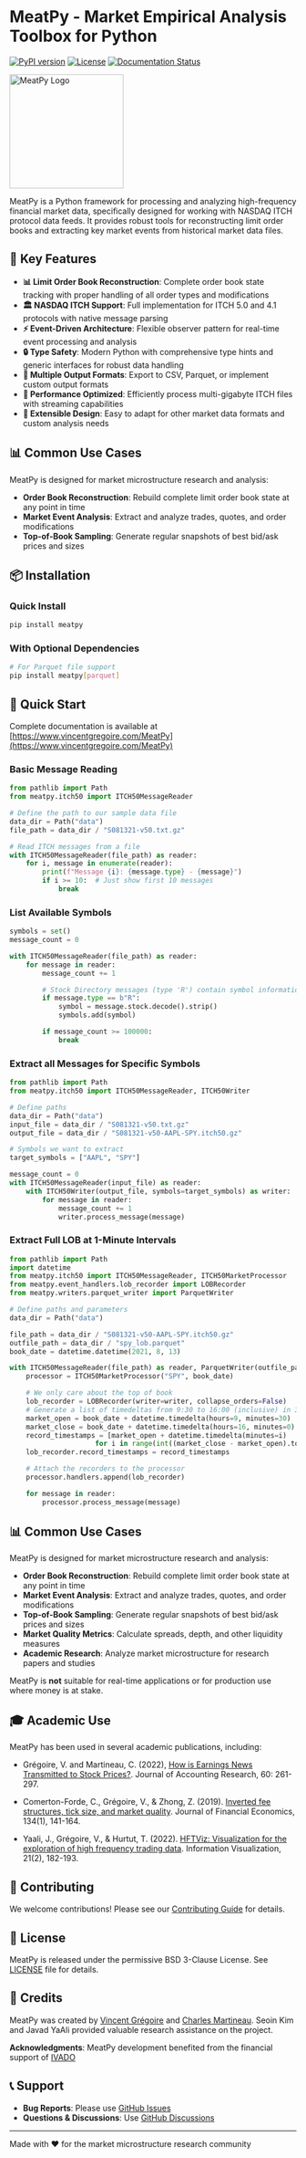 # MeatPy - Market Empirical Analysis Toolbox for Python


[![PyPI version](https://badge.fury.io/py/meatpy.svg)](https://badge.fury.io/py/meatpy)
[![License](https://img.shields.io/pypi/l/meatpy.svg)](https://github.com/vgreg/MeatPy/blob/main/LICENSE)
[![Documentation Status](https://img.shields.io/badge/docs-online-brightgreen.svg)](https://www.vincentgregoire.com/MeatPy)

<img src="docs/images/meatpy.svg" width="200" alt="MeatPy Logo"/>

MeatPy is a Python framework for processing and analyzing high-frequency financial market data, specifically designed for working with NASDAQ ITCH protocol data feeds. It provides robust tools for reconstructing limit order books and extracting key market events from historical market data files.

## 🎯 Key Features

- **📊 Limit Order Book Reconstruction**: Complete order book state tracking with proper handling of all order types and modifications
- **🏛️ NASDAQ ITCH Support**: Full implementation for ITCH 5.0 and 4.1 protocols with native message parsing
- **⚡ Event-Driven Architecture**: Flexible observer pattern for real-time event processing and analysis
- **🔒 Type Safety**: Modern Python with comprehensive type hints and generic interfaces for robust data handling
- **📁 Multiple Output Formats**: Export to CSV, Parquet, or implement custom output formats
- **🚀 Performance Optimized**: Efficiently process multi-gigabyte ITCH files with streaming capabilities
- **🔧 Extensible Design**: Easy to adapt for other market data formats and custom analysis needs

## 📊 Common Use Cases

MeatPy is designed for market microstructure research and analysis:

- **Order Book Reconstruction**: Rebuild complete limit order book state at any point in time
- **Market Event Analysis**: Extract and analyze trades, quotes, and order modifications
- **Top-of-Book Sampling**: Generate regular snapshots of best bid/ask prices and sizes

## 📦 Installation

### Quick Install

```bash
pip install meatpy
```

### With Optional Dependencies

```bash
# For Parquet file support
pip install meatpy[parquet]
```


## 🚀 Quick Start

Complete documentation is available at [https://www.vincentgregoire.com/MeatPy](https://www.vincentgregoire.com/MeatPy)


### Basic Message Reading

```python
from pathlib import Path
from meatpy.itch50 import ITCH50MessageReader

# Define the path to our sample data file
data_dir = Path("data")
file_path = data_dir / "S081321-v50.txt.gz"

# Read ITCH messages from a file
with ITCH50MessageReader(file_path) as reader:
    for i, message in enumerate(reader):
        print(f"Message {i}: {message.type} - {message}")
        if i >= 10:  # Just show first 10 messages
            break
```

### List Available Symbols

```python
symbols = set()
message_count = 0

with ITCH50MessageReader(file_path) as reader:
    for message in reader:
        message_count += 1

        # Stock Directory messages (type 'R') contain symbol information
        if message.type == b"R":
            symbol = message.stock.decode().strip()
            symbols.add(symbol)

        if message_count >= 100000:
            break
```

### Extract all Messages for Specific Symbols

```python
from pathlib import Path
from meatpy.itch50 import ITCH50MessageReader, ITCH50Writer

# Define paths
data_dir = Path("data")
input_file = data_dir / "S081321-v50.txt.gz"
output_file = data_dir / "S081321-v50-AAPL-SPY.itch50.gz"

# Symbols we want to extract
target_symbols = ["AAPL", "SPY"]

message_count = 0
with ITCH50MessageReader(input_file) as reader:
    with ITCH50Writer(output_file, symbols=target_symbols) as writer:
        for message in reader:
            message_count += 1
            writer.process_message(message)
```


### Extract Full LOB at 1-Minute Intervals

```python
from pathlib import Path
import datetime
from meatpy.itch50 import ITCH50MessageReader, ITCH50MarketProcessor
from meatpy.event_handlers.lob_recorder import LOBRecorder
from meatpy.writers.parquet_writer import ParquetWriter

# Define paths and parameters
data_dir = Path("data")

file_path = data_dir / "S081321-v50-AAPL-SPY.itch50.gz"
outfile_path = data_dir / "spy_lob.parquet"
book_date = datetime.datetime(2021, 8, 13)

with ITCH50MessageReader(file_path) as reader, ParquetWriter(outfile_path) as writer:
    processor = ITCH50MarketProcessor("SPY", book_date)

    # We only care about the top of book
    lob_recorder = LOBRecorder(writer=writer, collapse_orders=False)
    # Generate a list of timedeltas from 9:30 to 16:00 (inclusive) in 30-minute increments
    market_open = book_date + datetime.timedelta(hours=9, minutes=30)
    market_close = book_date + datetime.timedelta(hours=16, minutes=0)
    record_timestamps = [market_open + datetime.timedelta(minutes=i)
                     for i in range(int((market_close - market_open).total_seconds() // (30*60)) + 1)]
    lob_recorder.record_timestamps = record_timestamps

    # Attach the recorders to the processor
    processor.handlers.append(lob_recorder)

    for message in reader:
        processor.process_message(message)
```


## 📊 Common Use Cases

MeatPy is designed for market microstructure research and analysis:

- **Order Book Reconstruction**: Rebuild complete limit order book state at any point in time
- **Market Event Analysis**: Extract and analyze trades, quotes, and order modifications
- **Top-of-Book Sampling**: Generate regular snapshots of best bid/ask prices and sizes
- **Market Quality Metrics**: Calculate spreads, depth, and other liquidity measures
- **Academic Research**: Analyze market microstructure for research papers and studies

MeatPy is **not** suitable for real-time applications or for production use where money is at stake.

## 🎓 Academic Use

MeatPy has been used in several academic publications, including:

- Grégoire, V. and Martineau, C. (2022), [How is Earnings News Transmitted to Stock Prices?](https://doi.org/10.1111/1475-679X.12394). Journal of Accounting Research, 60: 261-297.

- Comerton-Forde, C., Grégoire, V., & Zhong, Z. (2019). [Inverted fee structures, tick size, and market quality](https://doi.org/10.1016/j.jfineco.2019.03.005). Journal of Financial Economics, 134(1), 141-164.

- Yaali, J., Grégoire, V., & Hurtut, T. (2022). [HFTViz: Visualization for the exploration of high frequency trading data](https://journals.sagepub.com/doi/full/10.1177/14738716211064921). Information Visualization, 21(2), 182-193.


## 🤝 Contributing

We welcome contributions! Please see our [Contributing Guide](https://www.vincentgregoire.com/MeatPy/contributing/) for details.

## 📄 License

MeatPy is released under the permissive BSD 3-Clause License. See [LICENSE](LICENSE) file for details.

## 👥 Credits

MeatPy was created by [Vincent Grégoire](https://www.vincentgregoire.com/) and [Charles Martineau](https://www.charlesmartineau.com/). Seoin Kim and Javad YaAli provided valuable research assistance on the project.


**Acknowledgments**: MeatPy development benefited from the financial support of [IVADO](https://ivado.ca/)

## 📞 Support

- **Bug Reports**: Please use [GitHub Issues](https://github.com/vgreg/MeatPy/issues)
- **Questions & Discussions**: Use [GitHub Discussions](https://github.com/vgreg/MeatPy/discussions)

---

Made with ❤️ for the market microstructure research community
